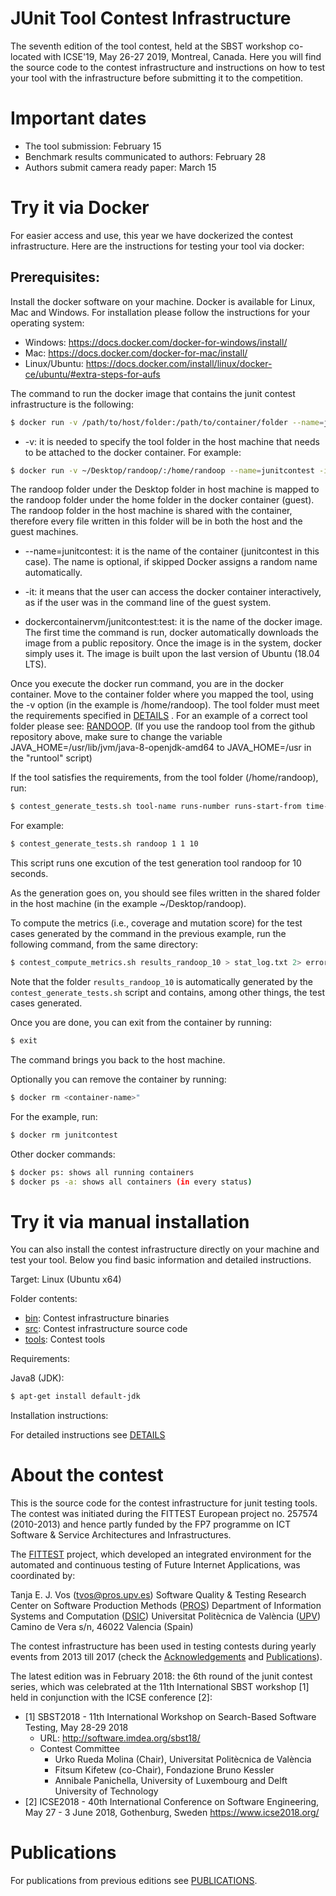 # JUnit Tool Contest Infrastructure

The seventh edition of the tool contest, held at the SBST workshop co-located with ICSE'19, May 26-27 2019, Montreal, Canada.
Here you will find the source code to the contest infrastructure and instructions on how to test your tool with the infrastructure before submitting it to the competition.

# Important dates
- The tool submission: February 15
- Benchmark results communicated to authors: February 28
- Authors submit camera ready paper: March 15

# Try it via Docker
For easier access and use, this year we have dockerized the contest infrastructure. Here are the instructions for testing your tool via docker:
## Prerequisites:
Install the docker software on your machine. Docker is available for Linux, Mac and Windows. For installation please follow the instructions for your operating system: 
- Windows: https://docs.docker.com/docker-for-windows/install/ 
- Mac: https://docs.docker.com/docker-for-mac/install/ 
- Linux/Ubuntu: https://docs.docker.com/install/linux/docker-ce/ubuntu/#extra-steps-for-aufs 

The command to run the docker image that contains the junit contest infrastructure is the following:
```sh
$ docker run -v /path/to/host/folder:/path/to/container/folder --name=junitcontest -it dockercontainervm/junitcontest:test
```

* -v: it is needed to specify the tool folder in the host machine that needs to be attached to the docker container. For example:
```sh
$ docker run -v ~/Desktop/randoop/:/home/randoop --name=junitcontest -it dockercontainervm/junitcontest:test
```
The randoop folder under the Desktop folder in host machine is mapped to the randoop folder under the home folder in the docker container (guest). The randoop folder in the host machine is shared with the container, therefore every file written in this folder will be in both the host and the guest machines.

* --name=junitcontest: it is the name of the container (junitcontest in this case). The name is optional, if skipped Docker assigns a random name automatically.

* -it: it means that the user can access the docker container interactively, as if the user was in the command line of the guest system.

* dockercontainervm/junitcontest:test: it is the name of the docker image. The first time the command is run, docker automatically downloads the image from a public repository. Once the image is in the system, docker simply uses it. The image is built upon the last version of Ubuntu (18.04 LTS).

Once you execute the docker run command, you are in the docker container. Move to the container folder where you mapped the tool, using the -v option (in the example is /home/randoop). The tool folder must meet the requirements specified in [DETAILS](/DETAILS) . For an example of a correct tool folder please see: [RANDOOP](https://github.com/PROSRESEARCHCENTER/junitcontest/tree/master/tools/randoop).
(If you use the randoop tool from the github repository above, make sure to change the variable JAVA_HOME=/usr/lib/jvm/java-8-openjdk-amd64 to JAVA_HOME=/usr in the "runtool" script)

If the tool satisfies the requirements, from the tool folder (/home/randoop), run: 
```sh
$ contest_generate_tests.sh tool-name runs-number runs-start-from time-budget-seconds
```

For example:
```sh
$ contest_generate_tests.sh randoop 1 1 10
```
This script runs one excution of the test generation tool randoop for 10 seconds.

As the generation goes on, you should see files written in the shared folder in the host machine (in the example ~/Desktop/randoop).

To compute the metrics (i.e., coverage and mutation score) for the test cases generated by the command in the previous example, run the following command, from the same directory:
```sh
$ contest_compute_metrics.sh results_randoop_10 > stat_log.txt 2> error_log.txt 
```
Note that the folder `results_randoop_10` is automatically generated by the `contest_generate_tests.sh` script and contains, among other things, the test cases generated.

Once you are done, you can exit from the container by running: 
```sh
$ exit
```
The command brings you back to the host machine. 

Optionally you can remove the container by running: 
```sh
$ docker rm <container-name>"
```
For the example, run: 
```sh
$ docker rm junitcontest
```
Other docker commands:
```sh
$ docker ps: shows all running containers
$ docker ps -a: shows all containers (in every status)
```

# Try it via manual installation
You can also install the contest infrastructure directly on your machine and test your tool. Below you find basic information and detailed instructions.

Target: Linux (Ubuntu x64)

Folder contents:

* [bin](/bin):   Contest infrastructure binaries
* [src](/src):   Contest infrastructure source code
* [tools](/tools): Contest tools

Requirements:

Java8 (JDK):
```sh
$ apt-get install default-jdk
```
Installation instructions:

For detailed instructions see [DETAILS](/DETAILS) 


# About the contest 

This is the source code for the contest infrastructure for junit testing tools.
The contest was initiated during the FITTEST European project no. 257574 (2010-2013)
and hence partly funded by the FP7 programme on ICT Software & Service Architectures and Infrastructures.

The [FITTEST](http://crest.cs.ucl.ac.uk/fittest/) project, which developed an integrated environment for the automated and continuous testing of Future Internet Applications, was coordinated by:

  Tanja E. J. Vos (tvos@pros.upv.es)
  Software Quality & Testing
  Research Center on Software Production Methods ([PROS](http://www.pros.webs.upv.es/))
  Department of Information Systems and Computation ([DSIC](http://www.upv.es/entidades/DSIC/index.html))
  Universitat Politècnica de València ([UPV](http://www.upv.es/))
  Camino de Vera s/n, 46022 Valencia (Spain)

The contest infrastructure has been used in testing contests during yearly events from 2013 till 2017 (check the [Acknowledgements](ACKNOWLEDGEMENTS.md) and [Publications](PUBLICATIONS.md)).

The latest edition was in February 2018: the 6th round of the junit contest series, which was celebrated at the 11th International SBST workshop [1] held in conjunction with the ICSE conference [2]:
* [1] SBST2018 - 11th International Workshop on Search-Based Software Testing, May 28-29 2018
    * URL: http://software.imdea.org/sbst18/
    * Contest Committee
        * Urko Rueda Molina (Chair), Universitat Politècnica de València
        * Fitsum Kifetew (co-Chair), Fondazione Bruno Kessler
        * Annibale Panichella, University of Luxembourg and Delft University of Technology
* [2] ICSE2018 - 40th International Conference on Software Engineering, May 27 - 3 June 2018, Gothenburg, Sweden https://www.icse2018.org/

# Publications

For publications from previous editions see [PUBLICATIONS](/PUBLICATIONS.md).

